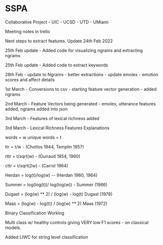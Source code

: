 # SSPA
Collaborative Project - UIC - UCSD - UTD - UMiami

Meeting notes in trello 

Next steps to extract features. Update 24th Feb 2022


25th Feb update - Added code for visualizing ngrams and extracting ngrams

25th Feb update - Added code to extract keywords

28th Feb - update to Ngrams - better extractions - update emolex - emotion scores and affect details

1st March - Conversions to csv - starting feature vector generation - added ngrams

2nd March - Feature Vectors being generated - emolex, utterance features added, ngrams added into json

3rd March - Features of lexical richness added

3rd March - Lexical Richness Features Explanations

words = w
unique words = t

ttr = t/w - (Chotlos 1944, Templin 1957)

rttr = t/sqrt(w) - (Guiraud 1954, 1960)

cttr = t/sqrt(2w) - (Carrol 1964)

Herdan = log(t)/log(w) -- (Herdan 1960, 1964)

Summer = log(log(t))/ log(log(w)) - Summer (1966)

Dugast = 	(log(w) ** 2) / (log(w) - log(t) Dugast (1978)

Maas  = (log(w) - log(t)) / (log(w) ** 2) Maas (1972)


Binary Classification Working 

Multi class w/ healthy controls giving VERY low F1 scores - on classical models.

Added LIWC for string level classification

